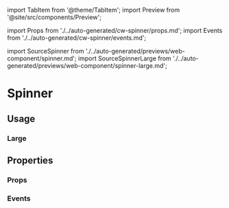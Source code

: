 import TabItem from '@theme/TabItem';
import Preview from '@site/src/components/Preview';

import Props from './../auto-generated/cw-spinner/props.md';
import Events from './../auto-generated/cw-spinner/events.md';

import SourceSpinner from './../auto-generated/previews/web-component/spinner.md';
import SourceSpinnerLarge from './../auto-generated/previews/web-component/spinner-large.md';

# Spinner

## Usage

<Preview name="spinner" height="5rem">
  <TabItem value="javascript">
    <SourceSpinner />
  </TabItem>
</Preview>

### Large

<Preview name="spinner-large" height="16rem">
  <TabItem value="javascript">
    <SourceSpinnerLarge />
  </TabItem>
</Preview>

## Properties

### Props

<Props />

### Events

<Events />
